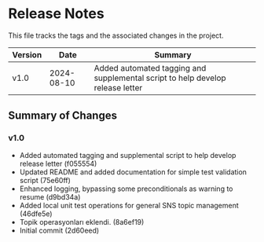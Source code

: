# Release Notes

This file tracks the tags and the associated changes in the project.

| Version | Date       | Summary                                                                 |
|---------|------------|-------------------------------------------------------------------------|
| v1.0 | 2024-08-10 | Added automated tagging and supplemental script to help develop release letter |

## Summary of Changes

### v1.0

- Added automated tagging and supplemental script to help develop release letter (f055554)
- Updated README and added documentation for simple test validation script (75e60ff)
- Enhanced logging, bypassing some preconditionals as warning to resume (d9bd34a)
- Added local unit test operations for general SNS topic management (46dfe5e)
- Topik operasyonları eklendi. (8a6ef19)
- Initial commit (2d60eed)

